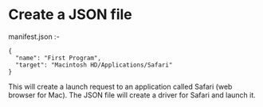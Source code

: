 # Create a JSON file

manifest.json :-

``` JSON, title="manifest.JSON"
{
  "name": "First Program",
  "target": "Macintosh HD/Applications/Safari"
}
```

This will create a launch request to an application called Safari (web browser for Mac). The JSON file will create a driver for Safari and launch it.
